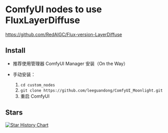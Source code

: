 # ComfyUI nodes to use FluxLayerDiffuse

https://github.com/RedAIGC/Flux-version-LayerDiffuse


## Install

- 推荐使用管理器 ComfyUI Manager 安装（On the Way）

- 手动安装：
    1. `cd custom_nodes`
    2. `git clone https://github.com/leeguandong/ComfyUI_Moonlight.git`
    3. 重启 ComfyUI


## Stars

[![Star History Chart](https://api.star-history.com/svg?repos=leeguandong/ComfyUI_Moonlight&type=Date)](https://star-history.com/#leeguandong/ComfyUI_Moonlight&Date)






